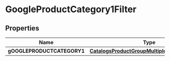 

# GoogleProductCategory1Filter

## Properties

Name | Type | Description | Notes
------------ | ------------- | ------------- | -------------
**gOOGLEPRODUCTCATEGORY1** | [**CatalogsProductGroupMultipleStringListCriteria**](.md) |  | 




